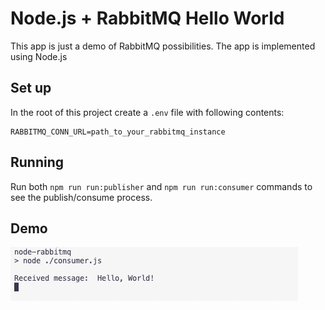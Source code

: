 # Node.js + RabbitMQ Hello World

This app is just a demo of RabbitMQ possibilities. The app is implemented using Node.js

## Set up

In the root of this project create a `.env` file with following contents:
```
RABBITMQ_CONN_URL=path_to_your_rabbitmq_instance
```

## Running

Run both `npm run run:publisher` and `npm run run:consumer` commands to see the publish/consume process.

## Demo

![Demo](./demo/images/demo.png)